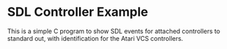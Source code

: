 # SDL Controller Example

This is a simple C program to show SDL events for attached controllers
to standard out, with identification for the Atari VCS controllers.
